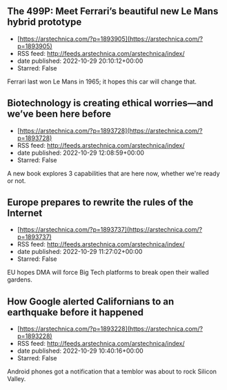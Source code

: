 ## The 499P: Meet Ferrari’s beautiful new Le Mans hybrid prototype
 - [https://arstechnica.com/?p=1893905](https://arstechnica.com/?p=1893905)
 - RSS feed: http://feeds.arstechnica.com/arstechnica/index/
 - date published: 2022-10-29 20:10:12+00:00
 - Starred: False

Ferrari last won Le Mans in 1965; it hopes this car will change that.

## Biotechnology is creating ethical worries—and we’ve been here before
 - [https://arstechnica.com/?p=1893728](https://arstechnica.com/?p=1893728)
 - RSS feed: http://feeds.arstechnica.com/arstechnica/index/
 - date published: 2022-10-29 12:08:59+00:00
 - Starred: False

A new book explores 3 capabilities that are here now, whether we're ready or not.

## Europe prepares to rewrite the rules of the Internet
 - [https://arstechnica.com/?p=1893737](https://arstechnica.com/?p=1893737)
 - RSS feed: http://feeds.arstechnica.com/arstechnica/index/
 - date published: 2022-10-29 11:27:02+00:00
 - Starred: False

EU hopes DMA will force Big Tech platforms to break open their walled gardens.

## How Google alerted Californians to an earthquake before it happened
 - [https://arstechnica.com/?p=1893228](https://arstechnica.com/?p=1893228)
 - RSS feed: http://feeds.arstechnica.com/arstechnica/index/
 - date published: 2022-10-29 10:40:16+00:00
 - Starred: False

Android phones got a notification that a temblor was about to rock Silicon Valley.
